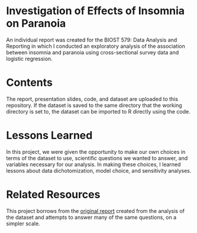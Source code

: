# Investigation of Effects of Insomnia on Paranoia 

An individual report was created for the BIOST 579: Data Analysis and Reporting in which I conducted an exploratory analysis of the association between insomnia and paranoia using cross-sectional survey data and logistic regression.

# Contents

The report, presentation slides, code, and dataset are uploaded to this repository. If the dataset is saved to the same directory that the working directory is set to, the dataset can be imported to R directly using the code.

# Lessons Learned

In this project, we were given the opportunity to make our own choices in terms of the dataset to use, scientific questions we wanted to answer, and variables necessary for our analysis. In making these choices, I learned lessons about data dichotomization, model choice, and sensitivity analyses.

# Related Resources

This project borrows from the [original report](https://journals.plos.org/plosone/article?id=10.1371/journal.pone.0186233) created from the analysis of the dataset and attempts to answer many of the same questions, on a simpler scale.